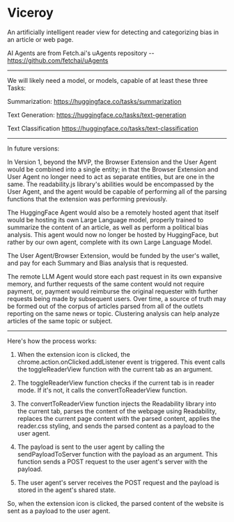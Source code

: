 # Viceroy

An artificially intelligent reader view for detecting and categorizing bias in an article or web page.

AI Agents are from Fetch.ai's uAgents repository -- https://github.com/fetchai/uAgents

---

We will likely need a model, or models, capable of at least these three Tasks:

Summarization:
https://huggingface.co/tasks/summarization

Text Generation:
https://huggingface.co/tasks/text-generation

Text Classification
https://huggingface.co/tasks/text-classification


---

In future versions:

In Version 1, beyond the MVP, the Browser Extension and the User Agent would be combined into a single entity; in that the Browser Extension and User Agent no longer need to act as separate entities, but are one in the same. The readability.js library's abilities would be encompassed by the User Agent, and the agent would be capable of performing all of the parsing functions that the extension was performing previously.

The HuggingFace Agent would also be a remotely hosted agent that itself would be hosting its own Large Language model, properly trained to summarize the content of an article, as well as perform a political bias analysis. This agent would now no longer be hosted by HuggingFace, but rather by our own agent, complete with its own Large Language Model.

The User Agent/Browser Extension, would be funded by the user's wallet, and pay for each Summary and Bias analysis that is requested.

The remote LLM Agent would store each past request in its own expansive memory, and further requests of the same content would not require payment, or, payment would reimburse the original requester with further requests being made by subsequent users. Over time, a source of truth may be formed out of the corpus of articles parsed from all of the outlets reporting on the same news or topic. Clustering analysis can help analyze articles of the same topic or subject.


---

Here's how the process works:

1. When the extension icon is clicked, the chrome.action.onClicked.addListener event is triggered. This event calls the toggleReaderView function with the current tab as an argument.

2. The toggleReaderView function checks if the current tab is in reader mode. If it's not, it calls the convertToReaderView function.

3. The convertToReaderView function injects the Readability library into the current tab, parses the content of the webpage using Readability, replaces the current page content with the parsed content, applies the reader.css styling, and sends the parsed content as a payload to the user agent.

4. The payload is sent to the user agent by calling the sendPayloadToServer function with the payload as an argument. This function sends a POST request to the user agent's server with the payload.

5. The user agent's server receives the POST request and the payload is stored in the agent's shared state.

So, when the extension icon is clicked, the parsed content of the website is sent as a payload to the user agent.